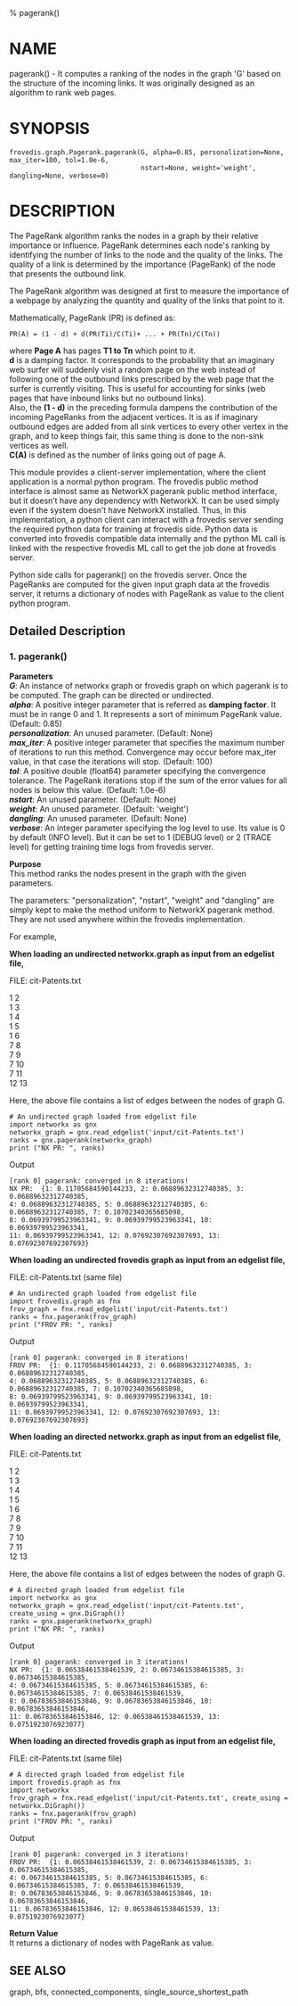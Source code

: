 % pagerank()

# NAME  

pagerank() - It computes a ranking of the nodes in the graph 'G' based on the structure 
of the incoming links. It was originally designed as an algorithm to rank web pages.  

# SYNOPSIS  

    frovedis.graph.Pagerank.pagerank(G, alpha=0.85, personalization=None, max_iter=100, tol=1.0e-6, 
                                     nstart=None, weight='weight', dangling=None, verbose=0)  

# DESCRIPTION  
The PageRank algorithm ranks the nodes in a graph by their relative importance or 
influence. PageRank determines each node's ranking by identifying the number of links to 
the node and the quality of the links. The quality of a link is determined by the 
importance (PageRank) of the node that presents the outbound link.  

The PageRank algorithm was designed at first to measure the importance of a webpage by 
analyzing the quantity and quality of the links that point to it.  

Mathematically, PageRank (PR) is defined as:  

    PR(A) = (1 - d) + d(PR(Ti)/C(Ti)+ ... + PR(Tn)/C(Tn))

where **Page A** has pages **T1 to Tn** which point to it.  
**d** is a damping factor. It corresponds to the probability that an imaginary web surfer 
will suddenly visit a random page on the web instead of following one of the outbound links 
prescribed by the web page that the surfer is currently visiting. This is useful for 
accounting for sinks (web pages that have inbound links but no outbound links).  
Also, the **(1 - d)** in the preceding formula dampens the contribution of the incoming PageRanks 
from the adjacent vertices. It is as if imaginary outbound edges are added from all sink 
vertices to every other vertex in the graph, and to keep things fair, this same thing is 
done to the non-sink vertices as well.  
**C(A)** is defined as the number of links going out of page A.  

This module provides a client-server implementation, where the client application 
is a normal python program. The frovedis public method interface is almost same as 
NetworkX pagerank public method interface, but it doesn’t have any dependency with 
NetworkX. It can be used simply even if the system doesn’t have NetworkX installed. Thus, 
in this implementation, a python client can interact with a frovedis server sending the 
required python data for training at frovedis side. Python data is converted into frovedis 
compatible data internally and the python ML call is linked with the respective frovedis 
ML call to get the job done at frovedis server.  

Python side calls for pagerank() on the frovedis server. Once the PageRanks are computed for 
the given input graph data at the frovedis server, it returns a dictionary of nodes with 
PageRank as value to the client python program.  

## Detailed Description  

### 1. pagerank()  

__Parameters__  
_**G**_: An instance of networkx graph or frovedis graph on which pagerank is to be computed. The 
graph can be directed or undirected.  
_**alpha**_: A positive integer parameter that is referred as **damping factor**. It must 
be in range 0 and 1. It represents a sort of minimum PageRank value. (Default: 0.85)  
_**personalization**_: An unused parameter. (Default: None)  
_**max\_iter**_: A positive integer parameter that specifies the maximum number of iterations 
to run this method. Convergence may occur before max_iter value, in that case the iterations 
will stop. (Default: 100)  
_**tol**_: A positive double (float64) parameter specifying the convergence 
tolerance. The PageRank iterations stop if the sum of the error values for all nodes is 
below this value. (Default: 1.0e-6)  
_**nstart**_: An unused parameter. (Default: None)  
_**weight**_: An unused parameter. (Default: 'weight')  
_**dangling**_: An unused parameter. (Default: None)  
_**verbose**_: An integer parameter specifying the log level to use. Its value is 0 by 
default (INFO level). But it can be set to 1 (DEBUG level) or 2 (TRACE level) for getting 
training time logs from frovedis server.   

__Purpose__  
This method ranks the nodes present in the graph with the given parameters.  

The parameters: "personalization", "nstart", "weight" and "dangling" are simply kept to 
make the method uniform to NetworkX pagerank method. They are not used anywhere 
within the frovedis implementation.  

For example,  

**When loading an undirected networkx.graph as input from an edgelist file,**

FILE: cit-Patents.txt  

1 2  
1 3  
1 4  
1 5  
1 6  
7 8  
7 9  
7 10  
7 11  
12 13  

Here, the above file contains a list of edges between the nodes of graph G.   

    # An undirected graph loaded from edgelist file
    import networkx as gnx
    networkx_graph = gnx.read_edgelist('input/cit-Patents.txt')
    ranks = gnx.pagerank(networkx_graph)
    print ("NX PR: ", ranks)

Output

    [rank 0] pagerank: converged in 8 iterations!
    NX PR:  {1: 0.11705684590144233, 2: 0.06889632312740385, 3: 0.06889632312740385, 
    4: 0.06889632312740385, 5: 0.06889632312740385, 6: 0.06889632312740385, 7: 0.10702340365685098, 
    8: 0.06939799523963341, 9: 0.06939799523963341, 10: 0.06939799523963341, 
    11: 0.06939799523963341, 12: 0.07692307692307693, 13: 0.07692307692307693}

**When loading an undirected frovedis graph as input from an edgelist file,**

FILE: cit-Patents.txt (same file)  

    # An undirected graph loaded from edgelist file
    import frovedis.graph as fnx
    frov_graph = fnx.read_edgelist('input/cit-Patents.txt')
    ranks = fnx.pagerank(frov_graph)
    print ("FROV PR: ", ranks)

Output

    [rank 0] pagerank: converged in 8 iterations!
    FROV PR:  {1: 0.11705684590144233, 2: 0.06889632312740385, 3: 0.06889632312740385, 
    4: 0.06889632312740385, 5: 0.06889632312740385, 6: 0.06889632312740385, 7: 0.10702340365685098, 
    8: 0.06939799523963341, 9: 0.06939799523963341, 10: 0.06939799523963341, 
    11: 0.06939799523963341, 12: 0.07692307692307693, 13: 0.07692307692307693}

**When loading an directed networkx.graph as input from an edgelist file,**

FILE: cit-Patents.txt  

1 2  
1 3  
1 4  
1 5  
1 6  
7 8  
7 9  
7 10  
7 11  
12 13  

Here, the above file contains a list of edges between the nodes of graph G.   

    # A directed graph loaded from edgelist file
    import networkx as gnx
    networkx_graph = gnx.read_edgelist('input/cit-Patents.txt', create_using = gnx.DiGraph())
    ranks = gnx.pagerank(networkx_graph)
    print ("NX PR: ", ranks)

Output

    [rank 0] pagerank: converged in 3 iterations!
    NX PR:  {1: 0.06538461538461539, 2: 0.06734615384615385, 3: 0.06734615384615385, 
    4: 0.06734615384615385, 5: 0.06734615384615385, 6: 0.06734615384615385, 7: 0.06538461538461539, 
    8: 0.06783653846153846, 9: 0.06783653846153846, 10: 0.06783653846153846, 
    11: 0.06783653846153846, 12: 0.06538461538461539, 13: 0.0751923076923077}

**When loading an directed frovedis graph as input from an edgelist file,**

FILE: cit-Patents.txt (same file)  

    # A directed graph loaded from edgelist file
    import frovedis.graph as fnx
    import networkx
    frov_graph = fnx.read_edgelist('input/cit-Patents.txt', create_using = networkx.DiGraph())
    ranks = fnx.pagerank(frov_graph)
    print ("FROV PR: ", ranks)

Output

    [rank 0] pagerank: converged in 3 iterations!
    FROV PR:  {1: 0.06538461538461539, 2: 0.06734615384615385, 3: 0.06734615384615385, 
    4: 0.06734615384615385, 5: 0.06734615384615385, 6: 0.06734615384615385, 7: 0.06538461538461539, 
    8: 0.06783653846153846, 9: 0.06783653846153846, 10: 0.06783653846153846, 
    11: 0.06783653846153846, 12: 0.06538461538461539, 13: 0.0751923076923077}

__Return Value__    
It returns a dictionary of nodes with PageRank as value.  

## SEE ALSO  
graph, bfs, connected_components, single_source_shortest_path  